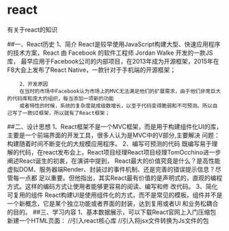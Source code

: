 # react
有关于react的知识

##一、React历史
        1、简介
        React是较早使用JavaScript构建大型、快速应用程序的技术方案，React 由 Facebook 的软件工程师 Jordan Walke 开发的一款JS库，
        最早应用于Facebook公司的内部项目，在2013年成为开源框架，2015年在F8大会上发布了React Native，一款针对于手机端的开源框架；
        
        2、开发原因
        在当时的市场中Facebook认为市场上的MVC无法满足他们的扩展需求，由于他们非常巨大的代码库和庞大的组织，每当添加一项新的功能
        或者特性的时候，系统的复杂度就成级数增长，以至于代码变得脆弱和不可预测。所以自己写了一款UI框架，所以就有了React框架；
##二、设计思想
        1、React框架不是一个MVC框架，而是用于构建组件化UI的库，主要是一个前端界面的开发工具，很多人认为是MVC中的V部分,主要解决
        问题：构建随着时间不断变化的大规模应用程序。
        2、编写可预测的代码
        既编写易于理解的代码，在react发布会上，React项目经理React项目经理TomOcchino进一步阐述React诞生的初衷，在演讲中提到，
        React最大的价值究竟是什么？是高性能虚拟DOM、服务器端Render、封装过的事件机制、还是完善的错误提示信息？尽管每一点都
        足以重要。但他指出，其实React最有价值的是声明式的，直观的编程方式。这样的编码方式让使用者能够更容易的阅读、编写和修
        改代码。
        3、简化可复用的组件
        React构建UI是使用组件化的方式，而不是常见的模板。组件并不是一个新概念，它是某个独立功能或者界面的封装，达到复用或者UI
        和业务松耦合的目的。
##三、学习内容
        1、基本数据展示，可以下载React官网上入门压缩包
        新建一个HTML页面：
        <!DOCTYPE html>
                <html>
                  <head>
                    <title>Hello React</title>
                    <script src="http://fb.me/react-0.14.7.js"></script>  //引入react核心库
                    <script src="http://fb.me/JSXTransformer-0.14.7.js"></script> //引入将jsx文件转换为Js文件的包
                  </head>
                  <body>
                    <div id="example"></div>
                    <script type="text/jsx">//React独有的jsx语法，与JavaScript不兼容
                
                      // ** 在这里替换成你的代码 **
                
                    </script>
                  </body>
                </html>
        在注释位置处，写入下面的代码：        
                var HelloWorld = React.createClass({//创建一个组件类
                          render: function() {
                            return (
                              <p>
                                Hello, <input type="text" placeholder="Your name here" />!
                                It is {this.props.date.toTimeString()}
                              </p>
                            );
                          }
                        });
                        
                        setInterval(function() {
                          React.render(//模板语言转换为html
                            <HelloWorld date={new Date()} />,
                            document.getElementById('example')
                          );
                        }, 500);
        主要功能：1、封装组件的方式，组件可以复用
                  2、行为与形态的分离
        
        
        
        
